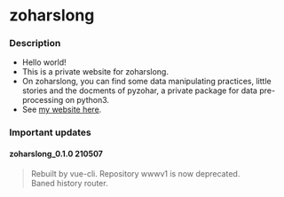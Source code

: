 # zoharslong

### Description
- Hello world!
- This is a private website for zoharslong.  
- On zoharslong, you can find some data manipulating practices, little stories and the docments of pyzohar, a private package for data pre-processing on python3.
- See [my website here](https://www.xzzsmeadow.com/).  

### Important updates
#### zoharslong_0.1.0 210507
> Rebuilt by vue-cli. Repository wwwv1 is now deprecated.  
> Baned history router.  
